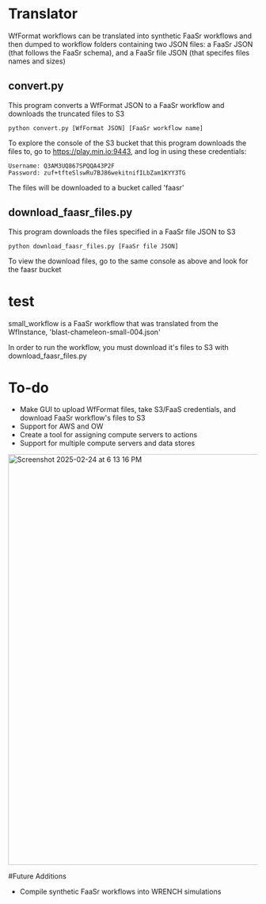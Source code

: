 # Translator
WfFormat workflows can be translated into synthetic FaaSr workflows and then dumped to workflow folders containing two JSON files: a FaaSr JSON (that follows the FaaSr schema), and a FaaSr file JSON (that specifes files names and sizes)

## convert.py
This program converts a WfFormat JSON to a FaaSr workflow and downloads the truncated files to S3

<pre><code>python convert.py [WfFormat JSON] [FaaSr workflow name]</code></pre>

To explore the console of the S3 bucket that this program downloads the files to, go to https://play.min.io:9443, and log in using these credentials:
<pre><code>Username: Q3AM3UQ867SPQQA43P2F
Password: zuf+tfteSlswRu7BJ86wekitnifILbZam1KYY3TG</code></pre>

The files will be downloaded to a bucket called 'faasr'

## download_faasr_files.py
This program downloads the files specified in a FaaSr file JSON to S3

<pre><code>python download_faasr_files.py [FaaSr file JSON]</code></pre>

To view the download files, go to the same console as above and look for the faasr bucket


# test
small_workflow is a FaaSr workflow that was translated from the WfInstance, 'blast-chameleon-small-004.json'

In order to run the workflow, you must download it's files to S3 with download_faasr_files.py

# To-do
* Make GUI to upload WfFormat files, take S3/FaaS credentials, and download FaaSr workflow's files to S3
* Support for AWS and OW
* Create a tool for assigning compute servers to actions
* Support for multiple compute servers and data stores
<img width="828" alt="Screenshot 2025-02-24 at 6 13 16 PM" src="https://github.com/user-attachments/assets/3a758176-2479-4456-a547-d73632c9dcf3" />

#Future Additions
* Compile synthetic FaaSr workflows into WRENCH simulations



